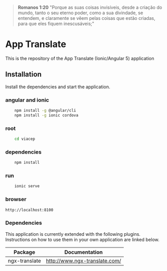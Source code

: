 > **Romanos 1:20** "Porque as suas coisas invisíveis, desde a criação do mundo, tanto o seu eterno poder, como a sua divindade, se entendem, e claramente se vêem pelas coisas que estão criadas, para que eles fiquem inescusáveis;"

# App Translate

This is the repository of the App Translate (Ionic/Angular 5) application

## Installation

Install the dependencies and start the application.

### angular and ionic

``` sh
    npm install -g @angular/cli
    npm install -g ionic cordova
```

### root

```sh
    cd viacep
```

### dependencies

```sh
    npm install
```

### run

```sh
    ionic serve
```

### browser

```sh
http://localhost:8100
```

### Dependencies

This application is currently extended with the following plugins. Instructions on how to use them in your own application are linked below.

| Package | Documentation |
| ------ | ------ |
| ngx-translate | http://www.ngx-translate.com/ |
